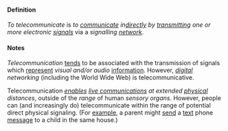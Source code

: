 #### Definition

*To telecommunicate* is *to [communicate](https://github.com/gcassel/Modular-Organization-Terminology/blob/master/terms/communicate.md) in[directly](https://github.com/gcassel/Modular-Organization-Terminology/blob/master/terms/direct.md) by [transmitting](https://github.com/gcassel/Modular-Organization-Terminology/blob/master/terms/transmit.md) one or more electronic [signals](https://github.com/gcassel/Modular-Organization-Terminology/blob/master/terms/signal.md)* via a *signalling [network](https://github.com/gcassel/Modular-Organization-Terminology/blob/master/terms/network.md)*.  

#### Notes

*Telecommunication* [tends](https://github.com/gcassel/Modular-Organization-Terminology/blob/master/terms/tend.md) to be associated with the transmission of signals which [represent](https://github.com/gcassel/Modular-Organization-Terminology/blob/master/terms/represent.md) *visual and/or audio* [information](https://github.com/gcassel/Modular-Organization-Terminology/blob/master/terms/information.md).  However, *[digital](https://github.com/gcassel/Modular-Organization-Terminology/blob/master/terms/digital.md) networking* (including the World Wide Web) is telecommunicative.

Telecommunication *[enables](https://github.com/gcassel/Modular-Organization-Terminology/blob/master/terms/enable.md) [live communications](https://github.com/gcassel/Modular-Organization-Terminology/blob/master/terms/live-communication.md) at extended [physical](https://github.com/gcassel/Modular-Organization-Terminology/blob/master/terms/physical.md) distances*, outside of the *range* of human *sensory organs*.  However, people can (and increasingly do) telecommunicate within the range of potential direct physical signaling.  (For [example](https://github.com/gcassel/Modular-Organization-Terminology/blob/master/terms/example.md), a parent might [send](https://github.com/gcassel/Modular-Organization-Terminology/blob/master/terms/send.md) a [text](https://github.com/gcassel/Modular-Organization-Terminology/blob/master/terms/text.md) phone [message](https://github.com/gcassel/Modular-Organization-Terminology/blob/master/terms/message.md) to a child in the same house.)
